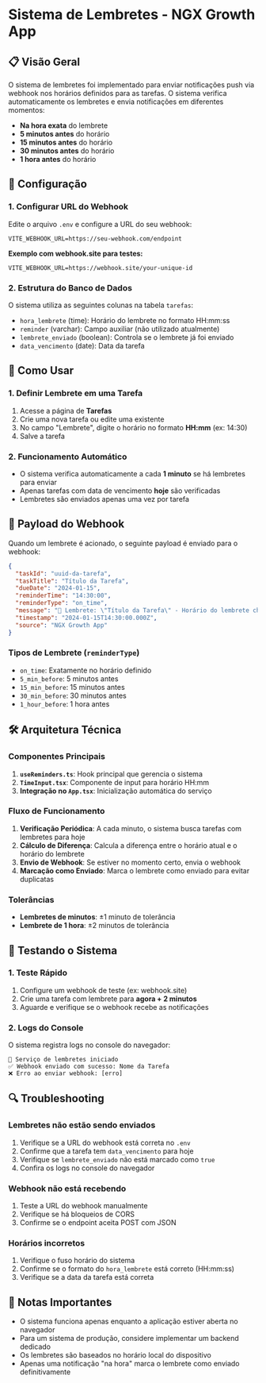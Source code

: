 # Sistema de Lembretes - NGX Growth App

## 📋 Visão Geral

O sistema de lembretes foi implementado para enviar notificações push via webhook nos horários definidos para as tarefas. O sistema verifica automaticamente os lembretes e envia notificações em diferentes momentos:

- **Na hora exata** do lembrete
- **5 minutos antes** do horário
- **15 minutos antes** do horário  
- **30 minutos antes** do horário
- **1 hora antes** do horário

## 🔧 Configuração

### 1. Configurar URL do Webhook

Edite o arquivo `.env` e configure a URL do seu webhook:

```env
VITE_WEBHOOK_URL=https://seu-webhook.com/endpoint
```

**Exemplo com webhook.site para testes:**
```env
VITE_WEBHOOK_URL=https://webhook.site/your-unique-id
```

### 2. Estrutura do Banco de Dados

O sistema utiliza as seguintes colunas na tabela `tarefas`:

- `hora_lembrete` (time): Horário do lembrete no formato HH:mm:ss
- `reminder` (varchar): Campo auxiliar (não utilizado atualmente)
- `lembrete_enviado` (boolean): Controla se o lembrete já foi enviado
- `data_vencimento` (date): Data da tarefa

## 📱 Como Usar

### 1. Definir Lembrete em uma Tarefa

1. Acesse a página de **Tarefas**
2. Crie uma nova tarefa ou edite uma existente
3. No campo "Lembrete", digite o horário no formato **HH:mm** (ex: 14:30)
4. Salve a tarefa

### 2. Funcionamento Automático

- O sistema verifica automaticamente a cada **1 minuto** se há lembretes para enviar
- Apenas tarefas com data de vencimento **hoje** são verificadas
- Lembretes são enviados apenas uma vez por tarefa

## 🔔 Payload do Webhook

Quando um lembrete é acionado, o seguinte payload é enviado para o webhook:

```json
{
  "taskId": "uuid-da-tarefa",
  "taskTitle": "Título da Tarefa",
  "dueDate": "2024-01-15",
  "reminderTime": "14:30:00",
  "reminderType": "on_time",
  "message": "🔔 Lembrete: \"Título da Tarefa\" - Horário do lembrete chegou! (14:30:00)",
  "timestamp": "2024-01-15T14:30:00.000Z",
  "source": "NGX Growth App"
}
```

### Tipos de Lembrete (`reminderType`)

- `on_time`: Exatamente no horário definido
- `5_min_before`: 5 minutos antes
- `15_min_before`: 15 minutos antes  
- `30_min_before`: 30 minutos antes
- `1_hour_before`: 1 hora antes

## 🛠️ Arquitetura Técnica

### Componentes Principais

1. **`useReminders.ts`**: Hook principal que gerencia o sistema
2. **`TimeInput.tsx`**: Componente de input para horário HH:mm
3. **Integração no `App.tsx`**: Inicialização automática do serviço

### Fluxo de Funcionamento

1. **Verificação Periódica**: A cada minuto, o sistema busca tarefas com lembretes para hoje
2. **Cálculo de Diferença**: Calcula a diferença entre o horário atual e o horário do lembrete
3. **Envio de Webhook**: Se estiver no momento certo, envia o webhook
4. **Marcação como Enviado**: Marca o lembrete como enviado para evitar duplicatas

### Tolerâncias

- **Lembretes de minutos**: ±1 minuto de tolerância
- **Lembrete de 1 hora**: ±2 minutos de tolerância

## 🧪 Testando o Sistema

### 1. Teste Rápido

1. Configure um webhook de teste (ex: webhook.site)
2. Crie uma tarefa com lembrete para **agora + 2 minutos**
3. Aguarde e verifique se o webhook recebe as notificações

### 2. Logs do Console

O sistema registra logs no console do navegador:

```
🔔 Serviço de lembretes iniciado
✅ Webhook enviado com sucesso: Nome da Tarefa
❌ Erro ao enviar webhook: [erro]
```

## 🔍 Troubleshooting

### Lembretes não estão sendo enviados

1. Verifique se a URL do webhook está correta no `.env`
2. Confirme que a tarefa tem `data_vencimento` para hoje
3. Verifique se `lembrete_enviado` não está marcado como `true`
4. Confira os logs no console do navegador

### Webhook não está recebendo

1. Teste a URL do webhook manualmente
2. Verifique se há bloqueios de CORS
3. Confirme se o endpoint aceita POST com JSON

### Horários incorretos

1. Verifique o fuso horário do sistema
2. Confirme se o formato do `hora_lembrete` está correto (HH:mm:ss)
3. Verifique se a data da tarefa está correta

## 📝 Notas Importantes

- O sistema funciona apenas enquanto a aplicação estiver aberta no navegador
- Para um sistema de produção, considere implementar um backend dedicado
- Os lembretes são baseados no horário local do dispositivo
- Apenas uma notificação "na hora" marca o lembrete como enviado definitivamente
